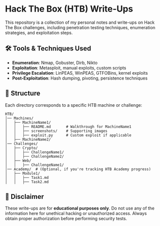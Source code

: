 # Hack The Box (HTB) Write-Ups

This repository is a collection of my personal notes and write-ups on Hack The Box challenges, including penetration testing techniques, enumeration strategies, and exploitation steps.

## 🛠️ Tools & Techniques Used

- **Enumeration**: Nmap, Gobuster, Dirb, Nikto  
- **Exploitation**: Metasploit, manual exploits, custom scripts  
- **Privilege Escalation**: LinPEAS, WinPEAS, GTFOBins, kernel exploits  
- **Post-Exploitation**: Hash dumping, pivoting, persistence techniques  

## 📂 Structure  

Each directory corresponds to a specific HTB machine or challenge:

```
HTB/
│── Machines/
│   ├── MachineName1/
│   │   ├── README.md       # Walkthrough for MachineName1
│   │   ├── screenshots/    # Supporting images
│   │   ├── exploit.py      # Custom exploit if applicable
│   ├── MachineName2/
│── Challenges/
│   ├── Crypto/
│   │   ├── ChallengeName1/
│   │   ├── ChallengeName2/
│   ├── Web/
│   │   ├── ChallengeName1/
│── Academy/  # (Optional, if you're tracking HTB Academy progress)
│   ├── Module1/
│   │   ├── Task1.md
│   │   ├── Task2.md
```

## 📜 Disclaimer  

These write-ups are for **educational purposes only**. Do not use any of the information here for unethical hacking or unauthorized access. Always obtain proper authorization before performing security tests.
